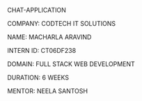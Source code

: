 CHAT-APPLICATION
 
COMPANY: CODTECH IT SOLUTIONS

NAME: MACHARLA ARAVIND

INTERN ID: CT06DF238

DOMAIN: FULL STACK WEB DEVELOPMENT

DURATION: 6 WEEKS

MENTOR: NEELA SANTOSH
